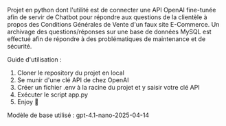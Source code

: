Projet en python dont l'utilité est de connecter une API OpenAI fine-tunée afin de servir de Chatbot pour répondre aux questions de la clientèle à propos des Conditions Générales de Vente d'un faux site E-Commerce. Un archivage des questions/réponses sur une base de données MySQL est effectué afin de répondre à des problématiques de maintenance et de sécurité.

Guide d'utilisation :
1. Cloner le repository du projet en local
2. Se munir d'une clé API de chez OpenAI
3. Créer un fichier .env à la racine du projet et y saisir votre clé API
4. Exécuter le script app.py
5. Enjoy 🚀

Modèle de base utilisé : gpt-4.1-nano-2025-04-14
